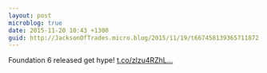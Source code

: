 ```yaml
---
layout: post
microblog: true
date: 2015-11-20 10:43 +1300
guid: http://JacksonOfTrades.micro.blog/2015/11/19/t667458139365711872.html
---
```

Foundation 6 released get hype! [t.co/zlzu4RZhL...](https://t.co/zlzu4RZhL5)
